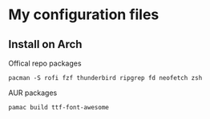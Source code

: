 # My configuration files

## Install on Arch

Offical repo packages

```shell
pacman -S rofi fzf thunderbird ripgrep fd neofetch zsh
```

AUR packages

```shell
pamac build ttf-font-awesome
```
